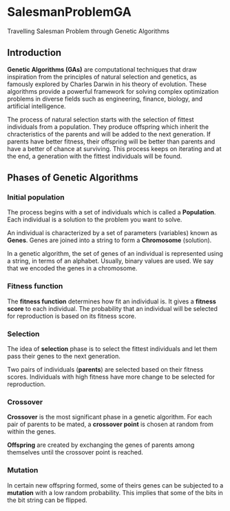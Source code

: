 # SalesmanProblemGA
Travelling Salesman Problem through Genetic Algorithms

## Introduction
__Genetic Algorithms (GAs)__ are computational techniques that draw inspiration
from the principles of natural selection and genetics, as famously explored
by Charles Darwin in his theory of evolution. These algorithms provide a
powerful framework for solving complex optimization problems in diverse fields
such as engineering, finance, biology, and artificial intelligence.

The process of natural selection starts with the selection of fittest individuals
from a population. They produce offspring which inherit the chracteristics of the
parents and will be added to the next generation. If parents have better fitness,
their offspring will be better than parents and have a better of chance at surviving.
This process keeps on iterating and at the end, a generation with the fittest
individuals will be found.

## Phases of Genetic Algorithms

### Initial population
The process begins with a set of individuals which is called a **Population**.
Each individual is a solution to the problem you want to solve.

An individual is characterized by a set of parameters (variables) known as
**Genes**. Genes are joined into a string to form a **Chromosome** (solution).

In a genetic algorithm, the set of genes of an individual is represented using a
string, in terms of an alphabet. Usually, binary values are used. We say that
we encoded the genes in a chromosome.

### Fitness function
The **fitness function** determines how fit an individual is. It gives a **fitness
score** to each individual. The probability that an individual will be selected
for reproduction is based on its fitness score.

### Selection
The idea of **selection** phase is to select the fittest individuals and let them
pass their genes to the next generation.

Two pairs of individuals (**parents**) are selected based on their fitness scores.
Individuals with high fitness have more change to be selected for reproduction.

### Crossover
**Crossover** is the most significant phase in a genetic algorithm. For each pair
of parents to be mated, a **crossover point** is chosen at random from within the
genes.

**Offspring** are created by exchanging the genes of parents among themselves until
the crossover point is reached.
### Mutation
In certain new offspring formed, some of theirs genes can be subjected to a
**mutation** with a low random probability. This implies that some of the bits
in the bit string can be flipped.



